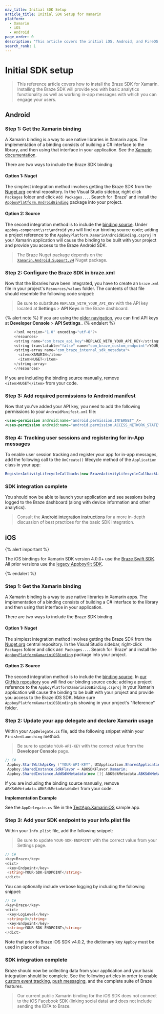 ```yaml
---
nav_title: Initial SDK Setup
article_title: Initial SDK Setup for Xamarin
platform: 
  - Xamarin
  - iOS
  - Android
page_order: 0
description: "This article covers the initial iOS, Android, and FireOS SDK setup for the Xamarin platform."
search_rank: 1
---
```


# Initial SDK setup

> This reference article covers how to install the Braze SDK for Xamarin. Installing the Braze SDK will provide you with basic analytics functionality as well as working in-app messages with which you can engage your users. 

## Android

### Step 1: Get the Xamarin binding

A Xamarin binding is a way to use native libraries in Xamarin apps. The implementation of a binding consists of building a C# interface to the library, and then using that interface in your application.  See the [Xamarin documentation][2].

There are two ways to include the Braze SDK binding:

#### Option 1: Nuget

The simplest integration method involves getting the Braze SDK from the [Nuget.org][9] central repository. In the Visual Studio sidebar, right click `Packages` folder and click `Add Packages...`.  Search for 'Braze' and install the [`AppboyPlatform.AndroidBinding`][13] package into your project.

#### Option 2: Source

The second integration method is to include the [binding source][3]. Under `appboy-component\src\android` you will find our binding source code; adding a project reference to the ```AppboyPlatform.XamarinAndroidBinding.csproj``` in your Xamarin application will cause the binding to be built with your project and provide you access to the Braze Android SDK.

>  The Braze Nuget package depends on the [`Xamarin.Android.Support.v4`][12] Nuget package.

### Step 2: Configure the Braze SDK in braze.xml
Now that the libraries have been integrated, you have to create an `braze.xml` file in your project's `Resources/values` folder. The contents of that file should resemble the following code snippet:

>  Be sure to substitute `REPLACE_WITH_YOUR_API_KEY` with the API key located at **Settings** > **API Keys** in the Braze dashboard.

{% alert note %}
If you are using the [older navigation]({{site.baseurl}}/navigation), you can find API keys at **Developer Console** > **API Settings**..
{% endalert %}

```java
    <?xml version="1.0" encoding="utf-8"?>
    <resources>
    <string name="com_braze_api_key">REPLACE_WITH_YOUR_API_KEY</string>
    <string translatable="false" name="com_braze_custom_endpoint">YOUR_CUSTOM_ENDPOINT_OR_CLUSTER</string>
    <string-array name="com_braze_internal_sdk_metadata">
      <item>XAMARIN</item>
      <item>NUGET</item>
    </string-array>
    </resources>
```
If you are including the binding source manually, remove `<item>NUGET</item>` from your code.

### Step 3: Add required permissions to Android manifest
Now that you've added your API key, you need to add the following permissions to your `AndroidManifest.xml` file:

```xml
<uses-permission android:name="android.permission.INTERNET" />
<uses-permission android:name="android.permission.ACCESS_NETWORK_STATE" />
```

### Step 4: Tracking user sessions and registering for in-App messages
To enable user session tracking and register your app for in-app messages, add the following call to the `OnCreate()` lifecycle method of the `Application` class in your app:

```csharp
RegisterActivityLifecycleCallbacks(new BrazeActivityLifecycleCallbackListener());
```

### SDK integration complete

You should now be able to launch your application and see sessions being logged to the Braze dashboard (along with device information and other analytics).  

> Consult the [Android integration instructions][8] for a more in-depth discussion of best practices for the basic SDK integration.

## iOS

{% alert important %}

The iOS bindings for Xamarin SDK version 4.0.0+ use the [Braze Swift SDK](https://github.com/braze-inc/braze-swift-sdk/). All prior versions use the [legacy AppboyKit SDK](https://github.com/Appboy/Appboy-ios-sdk).

{% endalert %}

### Step 1: Get the Xamarin binding

A Xamarin binding is a way to use native libraries in Xamarin apps.  The implementation of a binding consists of building a C# interface to the library and then using that interface in your application.

There are two ways to include the Braze SDK binding.

#### Option 1: Nuget

The simplest integration method involves getting the Braze SDK from the [Nuget.org][19] central repository. In the Visual Studio sidebar, right-click `Packages` folder and click `Add Packages...`.  Search for 'Braze' and install the [`AppboyPlatformXamariniOSBinding`][111] package into your project.

#### Option 2: Source

The second integration method is to include the [binding source][113]. In [our GitHub repository][17] you will find our binding source code; adding a project reference to the ```AppboyPlatformXamariniOSBinding.csproj``` in your Xamarin application will cause the binding to be built with your project and provide you access to the Braze iOS SDK. Make sure `AppboyPlatformXamariniOSBinding` is showing in your project's "Reference" folder.

### Step 2: Update your app delegate and declare Xamarin usage

Within your `AppDelegate.cs` file, add the following snippet within your `FinishedLaunching` method:

>  Be sure to update `YOUR-API-KEY` with the correct value from the **Developer Console** page.

```csharp
// C#
 Appboy.StartWithApiKey ("YOUR-API-KEY", UIApplication.SharedApplication, options);
 Appboy.SharedInstance.SdkFlavor = ABKSDKFlavor.Xamarin;
 Appboy.SharedInstance.AddSdkMetadata(new []{ ABKSdkMetadata.ABKSdkMetadataXamarin, ABKSdkMetadata.ABKSdkMetadataNuGet });
```
If you are including the binding source manually, remove `ABKSdkMetadata.ABKSdkMetadataNuGet` from your code.

**Implementation Example**

See the `AppDelegate.cs` file in the [TestApp.XamariniOS][110] sample app.

### Step 3: Add your SDK endpoint to your info.plist file

Within your `Info.plist` file, add the following snippet:

>  Be sure to update `YOUR-SDK-ENDPOINT` with the correct value from your Settings page.

```csharp
// C#
<key>Braze</key>
<dict>
 <key>Endpoint</key>
 <string>YOUR-SDK-ENDPOINT</string>
</dict>
```

You can optionally include verbose logging by including the following snippet:

```csharp
// C#
<key>Braze</key>
<dict>
 <key>LogLevel</key>
 <string>0</string>
 <key>Endpoint</key>
 <string>YOUR-SDK-ENDPOINT</string>
</dict>
```

Note that prior to Braze iOS SDK v4.0.2, the dictionary key `Appboy` must be used in place of `Braze`.

### SDK integration complete

Braze should now be collecting data from your application and your basic integration should be complete. See the following articles in order to enable [custom event tracking]({{site.baseurl}}/developer_guide/platform_integration_guides/xamarin/analytics/#tracking-custom-events), [push messaging]({{site.baseurl}}/developer_guide/platform_integration_guides/xamarin/push_notifications/), and the complete suite of Braze features.

>  Our current public Xamarin binding for the iOS SDK does not connect to the iOS Facebook SDK (linking social data) and does not include sending the IDFA to Braze.

[2]: http://developer.xamarin.com/guides/android/advanced_topics/java_integration_overview/binding_a_java_library_%28.jar%29/
[3]: https://github.com/braze-inc/braze-xamarin-sdk
[8]: {{site.baseurl}}/developer_guide/platform_integration_guides/android/initial_sdk_setup/
[9]: https://www.nuget.org/
[12]: https://www.nuget.org/packages/Xamarin.Android.Support.v4/
[13]: https://www.nuget.org/packages/AppboyPlatform.AndroidBinding/
[113]: https://github.com/braze-inc/braze-xamarin-sdk
[17]: https://github.com/braze-inc/braze-xamarin-sdk/tree/master/appboy-component/src/ios-unified
[19]: https://www.nuget.org/
[110]: https://github.com/braze-inc/braze-xamarin-sdk/tree/master/appboy-component/samples/ios-unified/TestApp.XamariniOS
[111]: https://www.nuget.org/packages/AppboyPlatformXamariniOSBinding/


